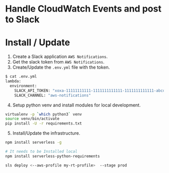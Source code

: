 # Handle CloudWatch Events and post to Slack


# Install / Update
1. Create a Slack application `AWS Notifications`.
2. Get the slack token from `AWS Notifications`.
3. Create/Update the `.env.yml` file with the token.
```bash
$ cat .env.yml
lambda:
  environment:
    SLACK_API_TOKEN: "xoxa-11111111111-1111111111111-1111111111111-abcd3abcd3abcd3abcd3abcd3abcd3123"
    SLACK_CHANNEL: "aws-notifications"
```
4. Setup python venv and install modules for local development.
```bash
virtualenv -p `which python3` venv
source venv/bin/activate
pip install -U -r requirements.txt
```
5. Install/Update the infrastructure.
```bash
npm install serverless -g

# It needs to be Installed local
npm install serverless-python-requirements

sls deploy <--aws-profile my-rt-profile>  --stage prod
```
